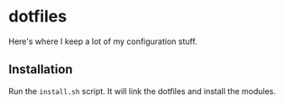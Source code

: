 # dotfiles

Here's where I keep a lot of my configuration stuff.

## Installation
Run the `install.sh` script.  It will link the dotfiles and install the modules.
